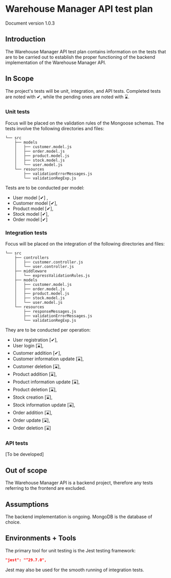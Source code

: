 # Warehouse Manager API test plan

Document version 1.0.3

## Introduction

The Warehouse Manager API test plan contains information on the tests that are to be carried out to establish the proper functioning of the backend implementation of the Warehouse Manager API.

## In Scope

The project's tests will be unit, integration, and API tests. Completed tests are noted with ✔, while the pending ones are noted with ⌛.

### Unit tests

Focus will be placed on the validation rules of the Mongoose schemas. The tests involve the following directories and files:

```text
└── src
    ├── models
    │   ├── customer.model.js
    │   ├── order.model.js
    │   ├── product.model.js
    │   ├── stock.model.js
    │   └── user.model.js
    └── resources
        ├── validationErrorMessages.js
        └── validationRegExp.js
```

Tests are to be conducted per model:

- User model [✔] ,
- Customer model [✔],
- Product model [✔],
- Stock model [✔],
- Order model [✔]

### Integration tests

Focus will be placed on the integration of the following directories and files:

```text
└── src
    ├── controllers
    │   ├── customer.controller.js
    │   └── user.controller.js
    ├── middleware
    │   └── expressValidationRules.js
    ├── models
    │   ├── customer.model.js
    │   ├── order.model.js
    │   ├── product.model.js
    │   ├── stock.model.js
    │   └── user.model.js
    └── resources
        ├── responseMessages.js
        ├── validationErrorMessages.js
        └── validationRegExp.js
```

They are to be conducted per operation:

- User registration [✔],
- User login [⌛],
- Customer addition [✔],
- Customer information update [⌛],
- Customer deletion [⌛],
- Product addition [⌛],
- Product information update [⌛],
- Product deletion [⌛],
- Stock creation [⌛],
- Stock information update [⌛],
- Order addition [⌛],
- Order update [⌛],
- Order deletion [⌛]

### API tests

[To be developed]

## Out of scope

The Warehouse Manager API is a backend project, therefore any tests referring to the frontend are excluded.

## Assumptions

The backend implementation is ongoing. MongoDB is the database of choice.

## Environments + Tools

The primary tool for unit testing is the Jest testing framework:

```json
"jest": "^29.7.0",
```

Jest may also be used for the smooth running of integration tests.
